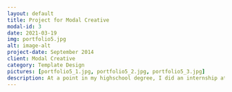 ```yaml
---
layout: default
title: Project for Modal Creative
modal-id: 3
date: 2021-03-19
img: portfolio5.jpg
alt: image-alt
project-date: September 2014
client: Modal Creative
category: Template Design
pictures: [portfolio5_1.jpg, portfolio5_2.jpg, portfolio5_3.jpg]
description: At a point in my highschool degree, I did an internship at a design company - Modal Creative. Where my main job was to design templates for Veterinarian Offices. Below are some of the templates I designed.
---
```

